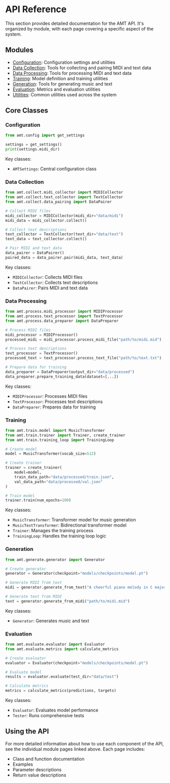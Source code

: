 # API Reference

This section provides detailed documentation for the AMT API. It's organized by module, with each page covering a specific aspect of the system.

## Modules

- [Configuration](config.md): Configuration settings and utilities
- [Data Collection](collect.md): Tools for collecting and pairing MIDI and text data
- [Data Processing](process.md): Tools for processing MIDI and text data
- [Training](train.md): Model definition and training utilities
- [Generation](generate.md): Tools for generating music and text
- [Evaluation](evaluate.md): Metrics and evaluation utilities
- [Utilities](utils.md): Common utilities used across the system

## Core Classes

### Configuration

```python
from amt.config import get_settings

settings = get_settings()
print(settings.midi_dir)
```

Key classes:
- `AMTSettings`: Central configuration class

### Data Collection

```python
from amt.collect.midi_collector import MIDICollector
from amt.collect.text_collector import TextCollector
from amt.collect.data_pairing import DataPairer

# Collect MIDI files
midi_collector = MIDICollector(midi_dir="data/midi")
midi_data = midi_collector.collect()

# Collect text descriptions
text_collector = TextCollector(text_dir="data/text")
text_data = text_collector.collect()

# Pair MIDI and text data
data_pairer = DataPairer()
paired_data = data_pairer.pair(midi_data, text_data)
```

Key classes:
- `MIDICollector`: Collects MIDI files
- `TextCollector`: Collects text descriptions
- `DataPairer`: Pairs MIDI and text data

### Data Processing

```python
from amt.process.midi_processor import MIDIProcessor
from amt.process.text_processor import TextProcessor
from amt.process.data_preparer import DataPreparer

# Process MIDI files
midi_processor = MIDIProcessor()
processed_midi = midi_processor.process_midi_file("path/to/midi.mid")

# Process text descriptions
text_processor = TextProcessor()
processed_text = text_processor.process_text_file("path/to/text.txt")

# Prepare data for training
data_preparer = DataPreparer(output_dir="data/processed")
data_preparer.prepare_training_data(dataset=[...])
```

Key classes:
- `MIDIProcessor`: Processes MIDI files
- `TextProcessor`: Processes text descriptions
- `DataPreparer`: Prepares data for training

### Training

```python
from amt.train.model import MusicTransformer
from amt.train.trainer import Trainer, create_trainer
from amt.train.training_loop import TrainingLoop

# Create model
model = MusicTransformer(vocab_size=512)

# Create trainer
trainer = create_trainer(
    model=model,
    train_data_path="data/processed/train.json",
    val_data_path="data/processed/val.json"
)

# Train model
trainer.train(num_epochs=100)
```

Key classes:
- `MusicTransformer`: Transformer model for music generation
- `MusicTextTransformer`: Bidirectional transformer model
- `Trainer`: Manages the training process
- `TrainingLoop`: Handles the training loop logic

### Generation

```python
from amt.generate.generator import Generator

# Create generator
generator = Generator(checkpoint="models/checkpoints/model.pt")

# Generate MIDI from text
midi = generator.generate_from_text("A cheerful piano melody in C major")

# Generate text from MIDI
text = generator.generate_from_midi("path/to/midi.mid")
```

Key classes:
- `Generator`: Generates music and text

### Evaluation

```python
from amt.evaluate.evaluator import Evaluator
from amt.evaluate.metrics import calculate_metrics

# Create evaluator
evaluator = Evaluator(checkpoint="models/checkpoints/model.pt")

# Evaluate model
results = evaluator.evaluate(test_dir="data/test")

# Calculate metrics
metrics = calculate_metrics(predictions, targets)
```

Key classes:
- `Evaluator`: Evaluates model performance
- `Tester`: Runs comprehensive tests

## Using the API

For more detailed information about how to use each component of the API, see the individual module pages linked above. Each page includes:

- Class and function documentation
- Examples
- Parameter descriptions
- Return value descriptions 
